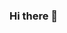 ### Hi there 👋

<!--
**Tayeb-070361/Tayeb-070361** is a ✨ _special_ ✨ repository because its `README.md` (this file) appears on your GitHub profile.

Here are some ideas to get you started:

- 🔭 I’m currently working on web programming solutions
- 🌱 I’m currently learning about ANGULAR FRAMEWORK
- 👯 I’m looking to collaborate on web small and large solutions
- 🤔 I’m looking for help with web frameworks such ANGULAR and REACT and globally i need help on frontend and backend
- 💬 Ask me about ...
- 📫 How to reach me: by emailing on chadi@smartsoftware-dz.com or tchadimail2020@gmail.com
- 😄 Pronouns: Tayeb
- ⚡ Fun fact: ...
-->
